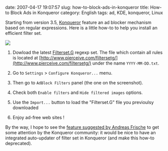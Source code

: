 date: 2007-04-17 19:07:57
slug: how-to-block-ads-in-konqueror
title: How-to Block Ads in Konqueror
category: English
tags: ad, KDE, konqueror, Linux

Starting from version 3.5, [Konqueror](http://www.konqueror.org) feature an ad blocker mechanism based on regular expressions. Here is a little how-to to help you install an efficient filter set.

![](/static/uploads/2007/04/konqueror-ad-block-filter1.png)

  1. Dowload the latest [Filterset.G](http://www.pierceive.com) regexp set. The file which contain all rules is located at [http://www.pierceive.com/filtersetg/](http://www.pierceive.com/filtersetg/) under the name `YYYY-MM-DD.txt`.

  2. Go to `Settings` > `Configure Konqueror...` menu.

  3. Then go to `AdBlock Filters` panel (the one on the screenshot).

  4. Check both `Enable filters` and `Hide filtered images` options.

  5. Use the `Import...` button to load the "Filterset.G" file you previoulsy downloaded

  6. Enjoy ad-free web sites !

By the way, I hope to see the [feature suggested by Andreas Frische](http://bugs.kde.org/show_bug.cgi?id=143495) to get some attention by the Konqueror community: it would be nice to have an integrated auto-updater of filter set in Konqueror (and make this how-to deprecated).
